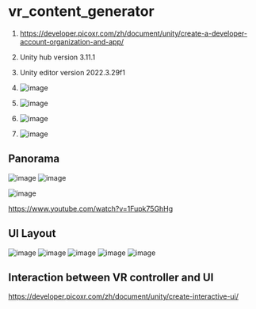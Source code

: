 # vr_content_generator

1. https://developer.picoxr.com/zh/document/unity/create-a-developer-account-organization-and-app/
2. Unity hub version 3.11.1
3. Unity editor version 2022.3.29f1

4. ![image](https://github.com/user-attachments/assets/6e3ec543-8cd1-4ba8-b708-9bef9280f2d0)
5. ![image](https://github.com/user-attachments/assets/0b914031-4359-4399-949e-3ca22171eb96)
6. ![image](https://github.com/user-attachments/assets/90168588-653a-4fb3-a974-05568c9d146a)
7. ![image](https://github.com/user-attachments/assets/c884e487-486b-4421-9965-48fb77edcc3e)


## Panorama
![image](https://github.com/user-attachments/assets/44032c00-98f9-4250-9589-9c342c35895f)
![image](https://github.com/user-attachments/assets/da5c0abc-490b-4927-830a-cd75a9829d04)

![image](https://github.com/user-attachments/assets/cdb5a093-5fc7-45ff-9bb0-367b215cb7bd)

https://www.youtube.com/watch?v=1Fupk75GhHg

## UI Layout
![image](https://github.com/user-attachments/assets/4cfbf531-c213-4419-9910-84ced85b124b)
![image](https://github.com/user-attachments/assets/7107a4e4-e9bc-4962-9970-f782362fcf23)
![image](https://github.com/user-attachments/assets/91db4356-ebda-4089-b228-55ce66028ef8)
![image](https://github.com/user-attachments/assets/d0ad20f1-5a48-42f4-a1ea-83bd618274fa)
![image](https://github.com/user-attachments/assets/ec8e2524-7292-450d-bf8c-d50c36ba053a)


## Interaction between VR controller and UI
https://developer.picoxr.com/zh/document/unity/create-interactive-ui/


